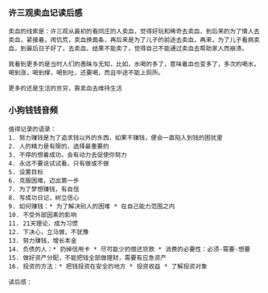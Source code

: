 ### 许三观卖血记读后感
    卖血的线索是：许三观从最初的看同庄的人卖血，觉得好玩和稀奇去卖血，到后来的为了情人去卖血，紧接着，闹饥荒，卖血换面条，再后来是为了儿子的前途去卖血，再来，为了儿子看病卖血，到最后日子好了，去卖血，结果不能卖了，觉得自己不能通过卖血去帮助家人而崩溃。

    我看到更多的是当时人们的愚昧与无知，比如，水喝的多了，意味着血也变多了，多次的喝水，喝到涨，喝到撑，喝到吐，还要喝，而且中途不能上厕所。

    更多的还是生活的贫穷，靠卖血去维持生活

### 小狗钱钱音频
    值得记录的语录：
    1. 努力赚钱是为了追求钱以外的东西，如果不赚钱，便会一直陷入到钱的困扰里
    2. 人的精力是有限的，选择最重要的
    3. 不停的想着成功，会有动力去促使你努力
    4. 永远不要说试试看，只有做或不做
    5. 设置目标
    6. 克服困难，迈出第一步
    7. 为了梦想赚钱，有自信
    8. 写成功日记，树立信心
    9. 如何赚钱：* 为了解决别人的困难 * 在自己能力范围之内
    10. 不受外部因素的影响
    11. 21天理论，成为习惯
    12. 下决心，立马做，不犹豫
    13. 努力赚钱，增长本金
    14. 负债的人：* 扔掉信用卡 * 尽可能少的偿还贷款 * 消费的必要性：必须-需要-想要
    15. 做好资产分配，不能把钱全部做理财，需要有应急资产
    16. 投资的方法：* 把钱投资在安全的地方 * 投资收益 * 了解投资对象

    读后感：
    
    
    